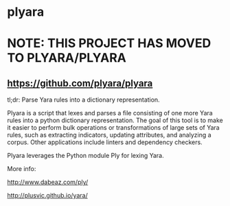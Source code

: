 plyara
======

# NOTE: THIS PROJECT HAS MOVED TO PLYARA/PLYARA
## https://github.com/plyara/plyara

tl;dr: Parse Yara rules into a dictionary representation.

Plyara is a script that lexes and parses a file consisting of one more Yara rules into a python dictionary representation.  The goal of this tool is to make it easier to perform bulk operations or transformations of large sets of Yara rules, such as extracting indicators, updating attributes, and analyzing a corpus.  Other applications include linters and dependency checkers.

Plyara leverages the Python module Ply for lexing Yara.

More info:

http://www.dabeaz.com/ply/

http://plusvic.github.io/yara/

